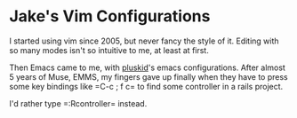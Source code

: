 Jake's Vim Configurations
=========================

I started using vim since 2005, but never fancy the style of it.
Editing with so many modes isn't so intuitive to me, at least at first.

Then Emacs came to me, with [pluskid](http://blog.pluskid.org)'s 
emacs configurations. After almost 5 years of Muse, EMMS, 
my fingers gave up finally when they have to press some key bindings 
like =C-c ; f c= to find some controller in a rails project.

I'd rather type =:Rcontroller= instead. 
